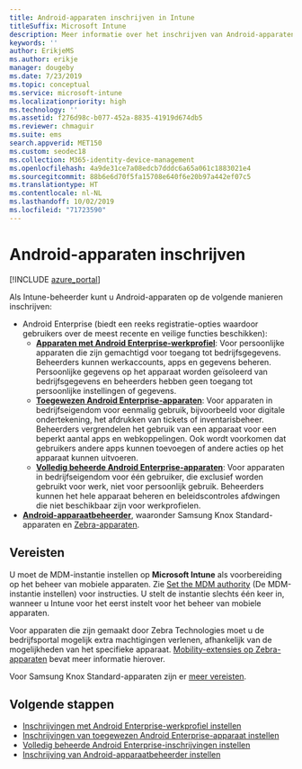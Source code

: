 ```yaml
---
title: Android-apparaten inschrijven in Intune
titleSuffix: Microsoft Intune
description: Meer informatie over het inschrijven van Android-apparaten in Intune.
keywords: ''
author: ErikjeMS
ms.author: erikje
manager: dougeby
ms.date: 7/23/2019
ms.topic: conceptual
ms.service: microsoft-intune
ms.localizationpriority: high
ms.technology: ''
ms.assetid: f276d98c-b077-452a-8835-41919d674db5
ms.reviewer: chmaguir
ms.suite: ems
search.appverid: MET150
ms.custom: seodec18
ms.collection: M365-identity-device-management
ms.openlocfilehash: 4a9de31ce7a08edcb7dddc6a65a061c1883021e4
ms.sourcegitcommit: 88b6e6d70f5fa15708e640f6e20b97a442ef07c5
ms.translationtype: HT
ms.contentlocale: nl-NL
ms.lasthandoff: 10/02/2019
ms.locfileid: "71723590"
---
```

# <a name="enroll-android-devices"></a>Android-apparaten inschrijven

[!INCLUDE [azure_portal](../includes/azure_portal.md)]

Als Intune-beheerder kunt u Android-apparaten op de volgende manieren inschrijven:
- Android Enterprise (biedt een reeks registratie-opties waardoor gebruikers over de meest recente en veilige functies beschikken):
    - [**Apparaten met Android Enterprise-werkprofiel**](android-work-profile-enroll.md): Voor persoonlijke apparaten die zijn gemachtigd voor toegang tot bedrijfsgegevens. Beheerders kunnen werkaccounts, apps en gegevens beheren. Persoonlijke gegevens op het apparaat worden geïsoleerd van bedrijfsgegevens en beheerders hebben geen toegang tot persoonlijke instellingen of gegevens. 
    - [**Toegewezen Android Enterprise-apparaten**](android-kiosk-enroll.md): Voor apparaten in bedrijfseigendom voor eenmalig gebruik, bijvoorbeeld voor digitale ondertekening, het afdrukken van tickets of inventarisbeheer. Beheerders vergrendelen het gebruik van een apparaat voor een beperkt aantal apps en webkoppelingen. Ook wordt voorkomen dat gebruikers andere apps kunnen toevoegen of andere acties op het apparaat kunnen uitvoeren.
    - [**Volledig beheerde Android Enterprise-apparaten**](android-fully-managed-enroll.md): Voor apparaten in bedrijfseigendom voor één gebruiker, die exclusief worden gebruikt voor werk, niet voor persoonlijk gebruik. Beheerders kunnen het hele apparaat beheren en beleidscontroles afdwingen die niet beschikbaar zijn voor werkprofielen. 
- [**Android-apparaatbeheerder**](android-enroll-device-administrator.md), waaronder Samsung Knox Standard-apparaten en [Zebra-apparaten](../configuration/android-zebra-mx-overview.md). 

## <a name="prerequisites"></a>Vereisten

U moet de MDM-instantie instellen op **Microsoft Intune** als voorbereiding op het beheer van mobiele apparaten. Zie [Set the MDM authority](../fundamentals/mdm-authority-set.md) (De MDM-instantie instellen) voor instructies. U stelt de instantie slechts één keer in, wanneer u Intune voor het eerst instelt voor het beheer van mobiele apparaten.

Voor apparaten die zijn gemaakt door Zebra Technologies moet u de bedrijfsportal mogelijk extra machtigingen verlenen, afhankelijk van de mogelijkheden van het specifieke apparaat. [Mobility-extensies op Zebra-apparaten](../configuration/android-zebra-mx-overview.md) bevat meer informatie hierover.

Voor Samsung Knox Standard-apparaten zijn er [meer vereisten](android-samsung-knox-mobile-enroll.md).

## <a name="next-steps"></a>Volgende stappen

- [Inschrijvingen met Android Enterprise-werkprofiel instellen](android-work-profile-enroll.md)
- [Inschrijvingen van toegewezen Android Enterprise-apparaat instellen](android-kiosk-enroll.md)
- [Volledig beheerde Android Enterprise-inschrijvingen instellen](android-fully-managed-enroll.md)
- [Inschrijving van Android-apparaatbeheerder instellen](android-enroll-device-administrator.md)

